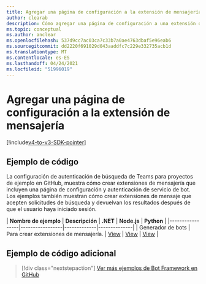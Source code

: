 ```yaml
---
title: Agregar una página de configuración a la extensión de mensajería
author: clearab
description: Cómo agregar una página de configuración a una extensión de mensajería
ms.topic: conceptual
ms.author: anclear
ms.openlocfilehash: 537d9cc7ac03ca7c33b7a0ae4763dbaf5e96eab6
ms.sourcegitcommit: dd2220f691029d043aaddfc7c229e332735acb1d
ms.translationtype: MT
ms.contentlocale: es-ES
ms.lasthandoff: 04/24/2021
ms.locfileid: "51996019"
---
```

# <a name="add-a-configuration-page-to-your-messaging-extension"></a>Agregar una página de configuración a la extensión de mensajería

[!include[v4-to-v3-SDK-pointer](~/includes/v4-to-v3-pointer-me.md)]

## <a name="code-sample"></a>Ejemplo de código

La configuración de autenticación de búsqueda de Teams para proyectos de ejemplo en GitHub, muestra cómo crear extensiones de mensajería que incluyen una página de configuración y autenticación de servicio de bot. Los ejemplos también muestran cómo crear extensiones de mensaje que acepten solicitudes de búsqueda y devuelvan los resultados después de que el usuario haya iniciado sesión.

| **Nombre de ejemplo** | **Descripción** | **.NET** | **Node.js** | **Python** |
|-----------------|-----------------|-------------|--------------|
| Generador de bots | Para crear extensiones de mensajería. | [View](https://github.com/microsoft/BotBuilder-Samples/tree/master/samples/csharp_dotnetcore/52.teams-messaging-extensions-search-auth-config) | [View](https://github.com/microsoft/BotBuilder-Samples/tree/master/samples/javascript_nodejs/52.teams-messaging-extensions-search-auth-config) | [View]( https://github.com/microsoft/BotBuilder-Samples/tree/main/samples/python/50.teams-messaging-extension-search) |

## <a name="additional-code-sample"></a>Ejemplo de código adicional

> [!div class="nextstepaction"]
> [Ver más ejemplos de Bot Framework en GitHub](https://github.com/microsoft/BotBuilder-Samples)
